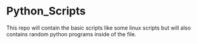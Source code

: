 # Python_Scripts
This repo will contain the basic scripts like some linux scripts but will also contains random python programs inside of the file.
